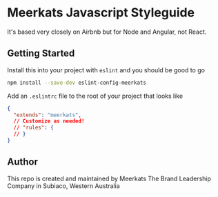 # Meerkats Javascript Styleguide

It's based very closely on Airbnb but for Node and Angular, not React.

## Getting Started

Install this into your project with `eslint` and you should be good to go

```bash
npm install --save-dev eslint-config-meerkats
```

Add an `.eslintrc` file to the root of your project that looks like

```json
{
  "extends": "meerkats",
  // Customize as needed!
  // "rules": {
  // }
}
```

## Author

This repo is created and maintained by Meerkats The Brand Leadership Company in Subiaco, Western Australia
